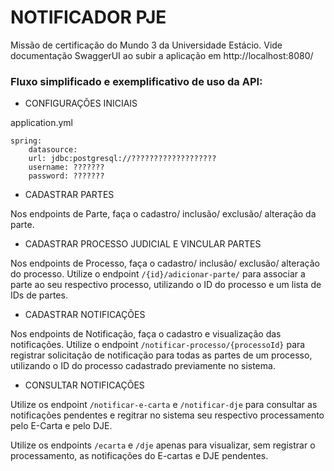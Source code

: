 # NOTIFICADOR PJE

Missão de certificação do Mundo 3 da Universidade Estácio. Vide documentação SwaggerUI ao subir a aplicação em  http://localhost:8080/

### Fluxo simplificado e exemplificativo de uso da API:

-  CONFIGURAÇÕES INICIAIS

application.yml
```
spring:
    datasource:
    url: jdbc:postgresql://???????????????????
    username: ???????
    password: ???????
```

-  CADASTRAR PARTES

Nos endpoints de Parte, faça o cadastro/ inclusão/ exclusão/ alteração da parte. 

- CADASTRAR PROCESSO JUDICIAL E VINCULAR PARTES

Nos endpoints de Processo, faça o cadastro/ inclusão/ exclusão/ alteração do processo. Utilize o endpoint `/{id}/adicionar-parte/` para associar a parte ao seu respectivo processo, utilizando o ID do processo e um lista de IDs de partes.

- CADASTRAR NOTIFICAÇÕES

Nos endpoints de Notificação, faça o cadastro e visualização das notificações. Utilize o endpoint `/notificar-processo/{processoId}` para registrar solicitação de notificação para todas as partes de um processo, utilizando o ID do processo cadastrado previamente no sistema.


- CONSULTAR NOTIFICAÇÕES

Utilize os endpoint `/notificar-e-carta` e `/notificar-dje` para consultar as notificações pendentes e regitrar no sistema seu respectivo processamento pelo E-Carta e pelo DJE.

Utilize os endpoints `/ecarta` e `/dje` apenas para visualizar, sem registrar o processamento, as notificações do E-cartas e DJE pendentes.
